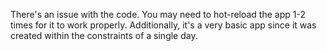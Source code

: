 There's an issue with the code. You may need to hot-reload the app 1-2 times for it to work properly.
Additionally, it's a very basic app since it was created within the constraints of a single day.
